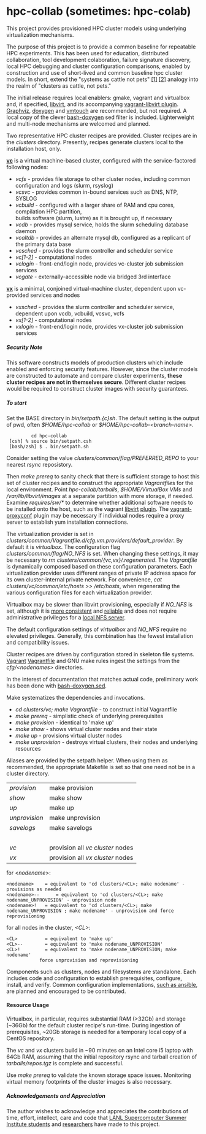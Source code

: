 # hpc-collab (sometimes: hpc-colab)

This project provides provisioned HPC cluster models using underlying virtualization mechanisms. 

The purpose of this project is to provide a common baseline for repeatable HPC experiments. This has been
used for education, distributed collaboration, tool development colaboration, failure signature discovery,
local HPC debugging and cluster configuration comparisons, enabled by construction and use of short-lived
and common baseline hpc cluster models. In short, extend the "systems as cattle not pets" 
<A HREF="http://www.pass.org/eventdownload.aspx?suid=1902">[1]</A> 
<A HREF="http://cloudscaling.com/blog/cloud-computing/the-history-of-pets-vs-cattle/">[2]</A> analogy into
the realm of "clusters as cattle, not pets."

The initial release requires local enablers: gmake, vagrant and virtualbox and, if specified,
<A HREF="https://libvirt.org/">libvirt</A>, and its accompanying
<A HREF="https://github.com/vagrant-libvirt/vagrant-libvirt">vagrant-libvirt plugin</A>.
<A HREF="https://graphviz.org/">Graphviz</A>, <A HREF="https://www.doxygen.nl/index.html">doxygen</A>
and <A HREF="https://github.com/hoytech/vmtouch">vmtouch</A> are recommended, but not required. A
local copy of the clever <A HREF="https://github.com/Anvil/bash-doxygen">bash-doxygen</A> sed filter
is included.  Lighterweight and multi-node mechanisms are welcomed and planned.

Two representative HPC cluster recipes are provided.
Cluster recipes are in the <EM>clusters</EM> directory.
Presently, recipes generate clusters local to the installation host, only.

 <b><A HREF="https://docs.google.com/drawings/d/1Pmpe4ME46ka51jlhaAQUsjzWNHZaQ2CEzc0_5UDuojI/edit?usp=sharing">vc</A></b> is a virtual machine-based cluster, configured with the service-factored following nodes:
 <UL>
 <LI><EM>vcfs</EM>     - provides file storage to other cluster nodes, including common configuration and logs (slurm, rsyslog)</LI>
 <LI><EM>vcsvc</EM>    - provides common in-bound services such as DNS, NTP, SYSLOG</LI>
 <LI><EM>vcbuild</EM>  - configured with a larger share of RAM and cpu cores, compilation HPC partition,<br>
                       builds software (slurm, lustre) as it is brought up, if necessary</LI>
 <LI><EM>vcdb</EM>     - provides mysql service, holds the slurm scheduling database daemon</LI>
 <LI><EM>vcaltdb</EM>  - provides an alternate mysql db, configured as a replicant of the primary data base</LI>
 <LI><EM>vcsched</EM>  - provides the slurm controller and scheduler service</LI>
 <LI><EM>vc[1-2]</EM>  - computational nodes</LI>
 <LI><EM>vclogin</EM>  - front-end/login node, provides vc-cluster job submission services</LI>
 <LI><EM>vcgate</EM>   - externally-accessible node via bridged 3rd interface</LI>
 </UL>

 <b><A HREF="https://docs.google.com/drawings/d/1LwGtLiyhEtAaB3Spqj5NP7LyDIiOJ5DqdS5ZKP-Bz1g/edit?usp=sharing">vx</A></b> is a minimal, conjoined virtual-machine cluster, dependent upon vc-provided services and nodes
 <UL>
 <LI><EM>vxsched</EM>  - provides the slurm controller and scheduler service, dependent upon vcdb, vcbuild, vcsvc, vcfs</LI>
 <LI><EM>vx[1-2]</EM>  - computational nodes</LI>
 <LI><EM>vxlogin</EM>  - front-end/login node, provides vx-cluster job submission services</LI>
 </UL>

<H5>Security Note</H5>
<P>
This software constructs models of production clusters which include enabled and enforcing security features.
However, since the cluster models are constructed to automate and compare cluster experiments,
<b>these cluster recipes are not in themselves secure</b>.</em> Different cluster recipes would be required
to construct cluster images with security guarantees.
</P>

<H5>To start</H5>
<P>
 Set the BASE directory in <EM>bin/setpath.{c}sh</EM>. The default setting is the output of pwd, often
<EM>$HOME/hpc-collab</EM> or <EM>$HOME/hpc-collab-&lt;branch-name&gt</EM>.

~~~
         cd hpc-collab
 [csh] % source bin/setpath.csh
 [bash/zsh] $ . bin/setpath.sh
~~~

<P>
Consider setting the value <EM>clusters/common/flag/PREFERRED_REPO</EM> to your nearest <EM>rsync</EM>
reposistory.
<P>
Then <EM>make prereq</EM> to sanity check that there is sufficient storage to host this set of
cluster recipes and to construct the appropriate <EM>Vagrantfile</EM>s for the local environment.
Point <EM>hpc-collab/tarballs</EM>, <EM>$HOME/VirtualBox VMs</EM> and <EM>/var/lib/libvirt/images</EM>
at a separate partition with more storage, if needed. Examine <EM>requires/sw/*</EM> to determine
whether additional software needs to be installed onto the host, such as the vagrant 
<A HREF="https://github.com/vagrant-libvirt/vagrant-libvirt">libvirt</A>
<A HREF="https://github.com/hashicorp/vagrant/wiki/Available-Vagrant-Plugins">plugin</A>.
The <A HREF="https://github.com/tmatilai/vagrant-proxyconf">vagrant-proxyconf</A> plugin may be
necessary if individual nodes require a proxy server to establish yum installation connections.
</P>

<P>
The virtualization provider is set in <EM>clusters/common/Vagrantfile.d/cfg.vm.providers/default_provider</EM>.
By default it is <EM>virtualbox</EM>. The configuration flag <EM>clusters/common/flag/NO_NFS</EM> is set.
When changing these settings, it may be necessary to <EM>rm clusters/common/{vc,vx}/.regenerated</EM>.
The <EM>Vagrantfile</EM> is dynamically composed based on these configuration parameters.
Each virtualization provider uses different ranges of private IP address space for its own cluster-internal
private network. For convenience, <EM>cat clusters/vc/common/etc/hosts >> /etc/hosts</EM>, when regenerating
the various configuration files for each virtualization provider.</P>

<P>
Virtualbox may be slower than libvirt provisioning, especially if <EM>NO_NFS</EM> is set, although it is
<A HREF="https://github.com/hpc/hpc-collab/issues/158">more consistent</A> and
<A HREF="https://github.com/hpc/hpc-collab/issues/159">reliable</A> and does not require administrative
privileges for a <A HREF="https://www.vagrantup.com/docs/synced-folders/nfs.html">local NFS server</A>.</P>

<P>
The default configuration settings of <EM>virtualbox</EM> and <EM>NO_NFS</EM> require no elevated privileges.
Generally, this combination has the fewest installation and compatibility issues.</P>

<P>
Cluster recipes are driven by configuration stored in skeleton file systems.
<A HREF="https://www.vagrantup.com/">Vagrant</A> 
<A HREF="https://www.vagrantup.com/docs/vagrantfile">Vagrantfile</A>
 and GNU make rules ingest the settings from the <EM>cfg/&lt;nodenames&gt;</EM> directories.</P>
<P>
In the interest of documentation that matches actual code, preliminary work has been done with
<A HREF="https://github.com/Anvil/bash-doxygen">bash-doxygen.sed</A>.</P>

<P>
Make systematizes the dependencies and invocations.
 <UL>
  <LI><EM>cd clusters/vc; make Vagrantfile</EM>	- to construct initial Vagrantfile<BR></LI>
  <LI><EM>make prereq</EM>      - simplistic check of underlying prerequisites</LI>
  <LI><EM>make provision</EM>   - identical to 'make up'</LI>
  <LI><EM>make show</EM>        - shows virtual cluster nodes and their state</LI>
  <LI><EM>make up</EM>          - provisions virtual cluster nodes</LI>
  <LI><EM>make unprovision</EM> - destroys virtual clusters, their nodes and underlying resources</LI>
 </UL>
</P>
<P>
Aliases are provided by the setpath helper. When using them as recommended,
the appropriate Makefile is set so that one need not be in a cluster directory.<BR>
<TABLE>
 <TR><TD><EM>provision</EM></TD>   <TD>make provision</TD></TR>
 <TR><TD><EM>show</EM></TD>		      <TD>make show</TD></TR>
 <TR><TD><EM>up</EM></TD>          <TD>make up</TD></TR>
 <TR><TD><EM>unprovision</EM></TD> <TD>make unprovision</TD></TR>
 <TR><TD><EM>savelogs</EM>         <TD>make savelogs</TD></TR>
 <TR><TD>&nbsp;</TD></TR>
 <TR><TD><EM>vc</EM>               <TD>provision all <EM>vc cluster</EM> nodes</TD></TR>
 <TR><TD><EM>vx</EM>               <TD>provision all <EM>vx cluster</EM> nodes</TD></TR>
</TABLE>
</P>

for &lt;<EM>nodename</EM>&gt;:
~~~
<nodename>	  = equivalent to 'cd clusters/<CL>; make nodename' - provisions as needed
<nodename>--	  = equivalent to 'cd clusters/<CL>; make nodename_UNPROVISION' - unprovision node
<nodename>!	  = equivalent to 'cd clusters/<CL>; make nodename_UNPROVISION ; make nodename' - unprovision and force reprovisioning
~~~

for all nodes in the cluster, <EM>&lt;CL&gt;</EM>:
~~~
<CL>		  = equivalent to 'make up'
<CL>--		  = equivalent to 'make nodename_UNPROVISION'
<CL>!		  = equivalent to 'make nodename_UNPROVISION; make nodename'
		    force unprovision and reprovisioning
~~~
</P>
<P>
Components such as clusters, nodes and filesystems are standalone.
Each includes code and configuration to establish prerequisites, configure, install, and verify.
Common configuration implementations, <A HREF="https://github.com/hpc/hpc-collab/issues/9">such as ansible</A>,
are planned and encouraged to be contributed.
</P>

<H4>Resource Usage</H4>
<P>
Virtualbox, in particular, requires substantial RAM (>32Gb) and storage (~36Gb) for the default cluster recipe's
run-time. During ingestion of prerequisites, ~20Gb storage is needed for a temporary local copy of a CentOS
repository.</P>
<P>
The <EM>vc</EM> and <EM>vx</EM> clusters build in ~90 minutes on an Intel core i5 laptop with 64Gb RAM,
assuming that the initial repository rsync and tarball creation of <EM>tarballs/repos.tgz</EM> is complete
and successful.</P>
<P>
Use <EM>make prereq</EM> to validate the known storage space issues. Monitoring virtual memory footprints
of the cluster images is also necessary.</P>

<H5>Acknowledgements and Appreciation</H5>
<P>
The author wishes to acknowledge and appreciates the contributions of time, effort, intellect, care and code that
<A HREF="https://www.lanl.gov/projects/national-security-education-center/information-science-technology/summer-schools/cscnsi/index.php">LANL Supercomputer Summer Institute students</A> and 
<A HREF="https://www.lanl.gov/projects/ultrascale-systems-research-center/">researchers</A>
have made to this project.
</P>

